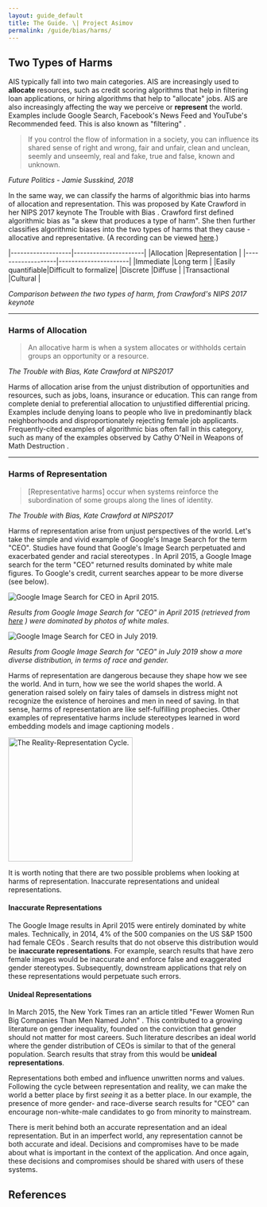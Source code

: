 ```yaml
---
layout: guide_default
title: The Guide. \| Project Asimov
permalink: /guide/bias/harms/
---
```


## Two Types of Harms

AIS typically fall into two main categories. AIS are increasingly used to **allocate** resources, such as credit scoring algorithms that help in filtering loan applications, or hiring algorithms that help to "allocate" jobs. AIS are also increasingly affecting the way we perceive or **represent** the world. Examples include Google Search, Facebook's News Feed and YouTube's Recommended feed. This is also known as "filtering" <dt-cite cite="susskind2018future"></dt-cite>.

> If you control the flow of information in a society, you can influence its shared sense of right and wrong, fair and unfair, clean and unclean, seemly and unseemly, real and fake, true and false, known and unknown.

*Future Politics - Jamie Susskind, 2018 <dt-cite cite="susskind2018future"></dt-cite>*

In the same way, we can classify the harms of algorithmic bias into harms of allocation and representation. This was proposed by Kate Crawford in her NIPS 2017 keynote The Trouble with Bias <dt-cite cite="crawford2017trouble"></dt-cite>. Crawford first defined algorithmic bias as "a skew that produces a type of harm". She then further classifies algorithmic biases into the two types of harms that they cause - allocative and representative. (A recording can be viewed [here](https://www.youtube.com/watch?v=fMym_BKWQzk).)

|-------------------|----------------------|
|Allocation         |Representation        |
|-------------------|----------------------|
|Immediate          |Long term             |
|Easily quantifiable|Difficult to formalize|
|Discrete           |Diffuse               |
|Transactional      |Cultural              |

*Comparison between the two types of harm, from Crawford's NIPS 2017 keynote <dt-cite cite="crawford2017trouble"></dt-cite>*

---

### Harms of Allocation

> An allocative harm is when a system allocates or withholds certain groups an opportunity or a resource.

*The Trouble with Bias, Kate Crawford at NIPS2017 <dt-cite cite="crawford2017trouble"></dt-cite>*

Harms of allocation arise from the unjust distribution of opportunities and resources, such as jobs, loans, insurance or education. This can range from complete denial to preferential allocation to unjustified differential pricing. Examples include denying loans to people who live in predominantly black neighborhoods and disproportionately rejecting female job applicants. Frequently-cited examples of algorithmic bias often fall in this category, such as many of the examples observed by Cathy O'Neil in Weapons of Math Destruction <dt-cite cite="o2016weapons"></dt-cite>.

---

### Harms of Representation

> [Representative harms] occur when systems reinforce the subordination of some groups along the lines of identity.

*The Trouble with Bias, Kate Crawford at NIPS2017 <dt-cite cite="crawford2017trouble"></dt-cite>*

Harms of representation arise from unjust perspectives of the world. Let's take the simple and vivid example of Google's Image Search for the term "CEO". Studies have found that Google's Image Search perpetuated and exacerbated gender and racial stereotypes <dt-cite cite="otterbacher2017competent,kay2015unequal"></dt-cite>. In April 2015, a Google Image search for the term "CEO" returned results dominated by white male figures. To Google's credit, current searches appear to be more diverse (see below).

<div>
<img src="{{ "/assets/guide/images/ceo_old.jpg" | relative_url }}" alt="Google Image Search for CEO in April 2015.">
</div>

*Results from Google Image Search for "CEO" in April 2015 (retrieved from [here](https://www.huffpost.com/entry/google-image-gender-bias_n_7036414) <dt-cite cite="cohn2015google"></dt-cite>) were dominated by photos of white males.*

<div>
<img src="{{ "/assets/guide/images/ceo_new.png" | relative_url }}" alt="Google Image Search for CEO in July 2019.">
</div>

*Results from Google Image Search for "CEO" in July 2019 show a more diverse distribution, in terms of race and gender.*

Harms of representation are dangerous because they shape how we see the world. And in turn, how we see the world shapes the world. A generation raised solely on fairy tales of damsels in distress might not recognize the existence of heroines and men in need of saving. In that sense, harms of representation are like self-fulfilling prophecies. Other examples of representative harms include stereotypes learned in word embedding models <dt-cite cite="caliskan2017semantics,zhao2018gender,garg2018word"></dt-cite> and image captioning models <dt-cite cite="zhao2017men,hendricks2018women"></dt-cite>.

<div>
<img class="comic" width="250px" src="{{ "/assets/guide/comics/harmsofrep_inverted.png" | relative_url }}" alt="The Reality-Representation Cycle.">
</div>

It is worth noting that there are two possible problems when looking at harms of representation. Inaccurate representations and unideal representations.

#### Inaccurate Representations

The Google Image results in April 2015 were entirely dominated by white males. Technically, in 2014, 4% of the 500 companies on the US S&P 1500 had female CEOs <dt-cite cite="ey2015women"></dt-cite>. Search results that do not observe this distribution would be **inaccurate representations**. For example, search results that have zero female images would be inaccurate and enforce false and exaggerated gender stereotypes. Subsequently, downstream applications that rely on these representations would perpetuate such errors.

#### Unideal Representations

In March 2015, the New York Times ran an article titled "Fewer Women Run Big Companies Than Men Named John" <dt-cite cite="wolfers2015fewer"></dt-cite>. This contributed to a growing literature on gender inequality, founded on the conviction that gender should not matter for most careers. Such literature describes an ideal world where the gender distribution of CEOs is similar to that of the general population. Search results that stray from this would be **unideal representations**.

Representations both embed and influence unwritten norms and values. Following the cycle between representation and reality, we can make the world a better place by first *seeing* it as a better place. In our example, the presence of more gender- and race-diverse search results for "CEO" can encourage non-white-male candidates to go from minority to mainstream.

<p class="box-red emph">There is merit behind both an accurate representation and an ideal representation. But in an imperfect world, any representation cannot be both accurate and ideal. Decisions and compromises have to be made about what is important in the context of the application. And once again, these decisions and compromises should be shared with users of these systems.</p>

<tofro prevtext="Algorithmic Bias" prevlink="../" nexttext="Sources of Bias" nextlink="../sources/"></tofro>

## References

<dt-bibliography></dt-bibliography>

<script type="text/bibliography">

@inproceedings{crawford2017trouble,
  title={The trouble with bias},
  author={Crawford, Kate},
  booktitle={Conference on Neural Information Processing Systems, invited speaker},
  url={https://www.youtube.com/watch?v=fMym_BKWQzk},
  year={2017}
}

@book{susskind2018future,
  title={Future politics: Living together in a world transformed by tech},
  author={Susskind, Jamie},
  year={2018},
  publisher={Oxford University Press}
}

@inproceedings{otterbacher2017competent,
  title={Competent men and warm women: Gender stereotypes and backlash in image search results},
  author={Otterbacher, Jahna and Bates, Jo and Clough, Paul},
  booktitle={Proceedings of the 2017 CHI Conference on Human Factors in Computing Systems},
  pages={6620--6631},
  year={2017},
  organization={ACM}
}

@inproceedings{kay2015unequal,
  title={Unequal representation and gender stereotypes in image search results for occupations},
  author={Kay, Matthew and Matuszek, Cynthia and Munson, Sean A},
  booktitle={Proceedings of the 33rd Annual ACM Conference on Human Factors in Computing Systems},
  pages={3819--3828},
  year={2015},
  organization={ACM}
}

@misc{langston2015who,
  title = {Who's a CEO? Google image results can shift gender biases},
  author={Langston, Jennifer},
  url={https://www.washington.edu/news/2015/04/09/whos-a-ceo-google-image-results-can-shift-gender-biases/},
  year={2015},
  note = {Accessed: 2019-07-13},
  publisher={University of Washington}
}

@misc{cohn2015google,
  title = {Google Image Search Has A Gender Bias Problem},
  author={Cohn, Emily},
  url={https://www.huffpost.com/entry/google-image-gender-bias_n_7036414},
  year={2015},
  note = {Accessed: 2019-07-13},
  publisher={Huffpost}
}

@misc{wolfers2015fewer,
  title = {Fewer Women Run Big Companies Than Men Named John},
  author={Wolfers, Justin},
  url = {https://www.nytimes.com/2015/03/03/upshot/fewer-women-run-big-companies-than-men-named-john.html},
  year={2015},
  note = {Accessed: 2019-07-13},
  publisher={The New York Times}
}

@misc{ey2015women,
  title = {Women on US boards: what are we seeing?},
  author={Ernst & Young},
  url = {https://www.ey.com/Publication/vwLUAssets/EY_-_Women_on_US_boards:_what_are_we_seeing/$FILE/EY-women-on-us-boards-what-are-we-seeing.pdf},
  year={2015},
  note = {Accessed: 2019-07-13},
  publisher={Ernst & Young}
}

@book{o2016weapons,
  title={Weapons of math destruction: How big data increases inequality and threatens democracy},
  author={O'neil, Cathy},
  year={2016},
  publisher={Broadway Books}
}

@article{caliskan2017semantics,
  title={Semantics derived automatically from language corpora contain human-like biases},
  author={Caliskan, Aylin and Bryson, Joanna J and Narayanan, Arvind},
  journal={Science},
  volume={356},
  number={6334},
  pages={183--186},
  year={2017},
  publisher={American Association for the Advancement of Science}
}

@article{zhao2017men,
  title={Men also like shopping: Reducing gender bias amplification using corpus-level constraints},
  author={Zhao, Jieyu and Wang, Tianlu and Yatskar, Mark and Ordonez, Vicente and Chang, Kai-Wei},
  journal={arXiv preprint arXiv:1707.09457},
  year={2017}
}

@article{zhao2018gender,
  title={Gender bias in coreference resolution: Evaluation and debiasing methods},
  author={Zhao, Jieyu and Wang, Tianlu and Yatskar, Mark and Ordonez, Vicente and Chang, Kai-Wei},
  journal={arXiv preprint arXiv:1804.06876},
  year={2018}
}

@article{garg2018word,
  title={Word embeddings quantify 100 years of gender and ethnic stereotypes},
  author={Garg, Nikhil and Schiebinger, Londa and Jurafsky, Dan and Zou, James},
  journal={Proceedings of the National Academy of Sciences},
  volume={115},
  number={16},
  pages={E3635--E3644},
  year={2018},
  publisher={National Acad Sciences}
}

@inproceedings{hendricks2018women,
  title={Women also snowboard: Overcoming bias in captioning models},
  author={Hendricks, Lisa Anne and Burns, Kaylee and Saenko, Kate and Darrell, Trevor and Rohrbach, Anna},
  booktitle={European Conference on Computer Vision},
  pages={793--811},
  year={2018},
  organization={Springer}
}

</script>
